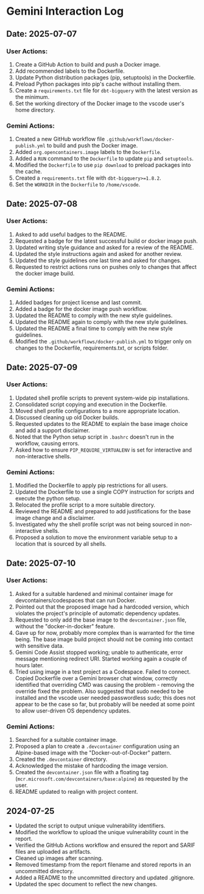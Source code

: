 # Gemini Interaction Log

## Date: 2025-07-07

### User Actions:

1.  Create a GitHub Action to build and push a Docker image.
2.  Add recommended labels to the Dockerfile.
3.  Update Python distribution packages (pip, setuptools) in the Dockerfile.
4.  Preload Python packages into pip's cache without installing them.
5.  Create a `requirements.txt` file for `dbt-bigquery` with the latest version as the minimum.
6.  Set the working directory of the Docker image to the vscode user's home directory.

### Gemini Actions:

1.  Created a new GitHub workflow file `.github/workflows/docker-publish.yml` to build and push the Docker image.
2.  Added `org.opencontainers.image` labels to the `Dockerfile`.
3.  Added a `RUN` command to the `Dockerfile` to update `pip` and `setuptools`.
4.  Modified the `Dockerfile` to use `pip download` to preload packages into the cache.
5.  Created a `requirements.txt` file with `dbt-bigquery>=1.8.2`.
6.  Set the `WORKDIR` in the `Dockerfile` to `/home/vscode`.

## Date: 2025-07-08

### User Actions:

1.  Asked to add useful badges to the README.
2.  Requested a badge for the latest successful build or docker image push.
3.  Updated writing style guidance and asked for a review of the README.
4.  Updated the style instructions again and asked for another review.
5.  Updated the style guidelines one last time and asked for changes.
6.  Requested to restrict actions runs on pushes only to changes that affect the docker image build.

### Gemini Actions:

1.  Added badges for project license and last commit.
2.  Added a badge for the docker image push workflow.
3.  Updated the README to comply with the new style guidelines.
4.  Updated the README again to comply with the new style guidelines.
5.  Updated the README a final time to comply with the new style guidelines.
6.  Modified the `.github/workflows/docker-publish.yml` to trigger only on changes to the Dockerfile, requirements.txt, or scripts folder.

## Date: 2025-07-09

### User Actions:

1.  Updated shell profile scripts to prevent system-wide pip installations.
2.  Consolidated script copying and execution in the Dockerfile.
3.  Moved shell profile configurations to a more appropriate location.
4.  Discussed cleaning up old Docker builds.
5.  Requested updates to the README to explain the base image choice and add a support disclaimer.
6.  Noted that the Python setup script in `.bashrc` doesn't run in the workflow, causing errors.
7.  Asked how to ensure `PIP_REQUIRE_VIRTUALENV` is set for interactive and non-interactive shells.

### Gemini Actions:

1.  Modified the Dockerfile to apply pip restrictions for all users.
2.  Updated the Dockerfile to use a single COPY instruction for scripts and execute the python setup.
3.  Relocated the profile script to a more suitable directory.
4.  Reviewed the README and prepared to add justifications for the base image change and a disclaimer.
5.  Investigated why the shell profile script was not being sourced in non-interactive shells.
6.  Proposed a solution to move the environment variable setup to a location that is sourced by all shells.

## Date: 2025-07-10

### User Actions:

1.  Asked for a suitable hardened and minimal container image for devcontainers/codespaces that can run Docker.
2.  Pointed out that the proposed image had a hardcoded version, which violates the project's principle of automatic dependency updates.
3.  Requested to only add the base image to the `devcontainer.json` file, without the "docker-in-docker" feature.
4.  Gave up for now, probably more complex than is warranted for the time being. The base image build project should not be coming into contact with sensitive data.
5.  Gemini Code Assist stopped working; unable to authenticate, error message mentioning redirect URI. Started working again a couple of hours later.
6.  Tried using image in a test project as a Codespace. Failed to connect. Copied Dockerfile over a Gemini browser chat window, correctly identified that overriding CMD was causing the problem - removing the override fixed the problem. Also suggested that sudo needed to be installed and the vscode user needed passwordless sudo; this does not appear to be the case so far, but probably will be needed at some point to allow user-driven OS dependency updates.

### Gemini Actions:

1.  Searched for a suitable container image.
2.  Proposed a plan to create a `.devcontainer` configuration using an Alpine-based image with the "Docker-out-of-Docker" pattern.
3.  Created the `.devcontainer` directory.
4.  Acknowledged the mistake of hardcoding the image version.
5.  Created the `devcontainer.json` file with a floating tag (`mcr.microsoft.com/devcontainers/base:alpine`) as requested by the user.
6.  README updated to realign with project content.

## 2024-07-25

- Updated the script to output unique vulnerability identifiers.
- Modified the workflow to upload the unique vulnerability count in the report.
- Verified the GitHub Actions workflow and ensured the report and SARIF files are uploaded as artifacts.
- Cleaned up images after scanning.
- Removed timestamp from the report filename and stored reports in an uncommitted directory.
- Added a README to the uncommitted directory and updated .gitignore.
- Updated the spec document to reflect the new changes.